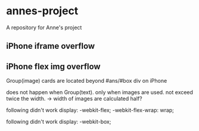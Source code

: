 # annes-project
A repository for Anne's project

## iPhone iframe overflow


## iPhone flex img overflow
Group(image) cards are located beyond #ans/#box div on iPhone

does not happen when Group(text).
only when images are used.
not exceed twice the width.
-> width of images are calculated half?

following didn't work
 display: -webkit-flex;
 -webkit-flex-wrap: wrap;

following didn't work
 display: -webkit-box;
